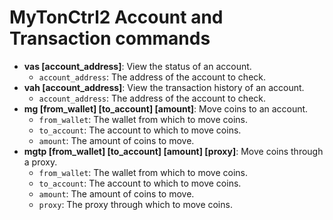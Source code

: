 # MyTonCtrl2 Account and Transaction commands

- **vas [account_address]**: View the status of an account.
    - `account_address`: The address of the account to check.
- **vah [account_address]**: View the transaction history of an account.
    - `account_address`: The address of the account to check.
- **mg [from_wallet] [to_account] [amount]**: Move coins to an account.
    - `from_wallet`: The wallet from which to move coins.
    - `to_account`: The account to which to move coins.
    - `amount`: The amount of coins to move.
- **mgtp [from_wallet] [to_account] [amount] [proxy]**: Move coins through a proxy.
    - `from_wallet`: The wallet from which to move coins.
    - `to_account`: The account to which to move coins.
    - `amount`: The amount of coins to move.
    - `proxy`: The proxy through which to move coins.